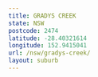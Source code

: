 ```yaml
---
title: GRADYS CREEK
state: NSW
postcode: 2474
latitude: -28.40321614
longitude: 152.9415041
url: /nsw/gradys-creek/
layout: suburb
---
```

